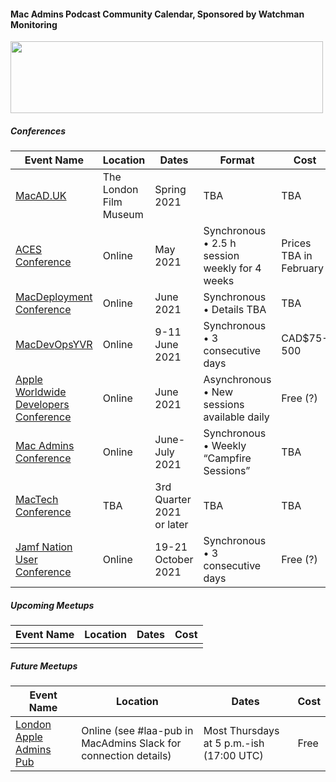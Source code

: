 #### Mac Admins Podcast Community Calendar, Sponsored by Watchman Monitoring

[<img src="https://podcast.macadmins.org/wp-content/uploads/2017/06/Watchman-Monitoring-logo-blue.png" alt="" width="500" height="115" />](https://www.watchmanmonitoring.com)

##### Conferences

| Event Name | Location | Dates | Format | Cost |
|------------|----------|-------|--------|------|
| [MacAD.UK](https://macad.uk) | The London Film Museum | Spring 2021 | TBA | TBA |
| [ACES Conference](https://acesconf.com) | Online | May 2021 | Synchronous • 2.5 h session weekly for 4 weeks | Prices TBA in February |
| [MacDeployment Conference](https://macdeployment.ca) | Online | June 2021 | Synchronous • Details TBA | TBA |
| [MacDevOpsYVR](https://mdoyvr.com) | Online | 9-11 June 2021 | Synchronous • 3 consecutive days | CAD$75-500 |
| [Apple Worldwide Developers Conference](https://developer.apple.com/wwdc) | Online | June 2021 | Asynchronous • New sessions available daily | Free (?) |
| [Mac Admins Conference](https://macadmins.psu.edu) | Online | June-July 2021 | Synchronous • Weekly “Campfire Sessions” | TBA |
| [MacTech Conference](https://conference.mactech.com) | TBA | 3rd Quarter 2021 or later | TBA | TBA |
| [Jamf Nation User Conference](https://www.jamf.com/events/jamf-nation-user-conference/) | Online | 19-21 October 2021 | Synchronous • 3 consecutive days | Free (?) |




##### Upcoming Meetups

| Event Name | Location | Dates | Cost |
|------------|----------|-------|------|
|  |  |  |  |

##### Future Meetups

| Event Name | Location | Dates | Cost |
|------------|----------|-------|------|
| [London Apple Admins Pub](https://londonappleadmins.org.uk/) | Online (see #laa-pub in MacAdmins Slack for connection details) | Most Thursdays at 5 p.m.-ish (17:00 UTC) | Free |

